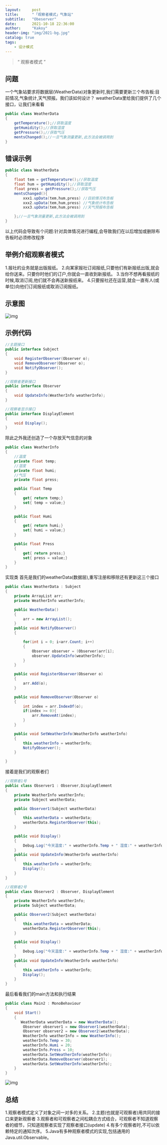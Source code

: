 ```yaml
---
layout:     post
title:      "「观察者模式」气象站"
subtitle:   "Obeserver"
date:       2021-10-18 22:36:00
author:     "Kakoy"
header-img: "img/2021-bg.jpg"
catalog: true
tags:
    - 设计模式
---
```


> “ 观察者模式 ”

## 问题
一个气象站要求将数据层(WeatherData)对象更新时,我们需要更新三个布告板:目前情况,气象统计,天气预报。我们该如何设计？
weatherData里给我们提供了几个接口，让我们来看看
```cs
public class WeatherData
{
    getTemperature();//获取温度
    getHumidity();//获取湿度
    getPressure();//获取气压
    mentsChanged();//一旦气象测量更新,此方法会被调用到
}
```

## 错误示例
```cs
public class WeatherData
{
    float tem = getTemperature();//获取温度
    float hum = getHumidity();//获取湿度
    float press = getPressure();//获取气压
    mentsChanged(){
        xxx1.upData(tem,hum,press) //目前情况布告板
        xxx2.upData(tem,hum,press) //气象统计布告板
        xxx3.upData(tem,hum,press) //天气预报布告板

    };//一旦气象测量更新,此方法会被调用到
}
```
以上代码会导致有个问题:针对具体情况进行编程,会导致我们在以后增加或删除布告板时必须修改程序

## 举例介绍观察者模式
1.报社的业务就是出版报纸。
2.向某家报社订阅报纸,只要他们有新报纸出版,就会给你送来。只要你时他们的订户,你就会一直收到新报纸。
3.当你不想再看报纸的时候,取消订阅,他们就不会再送新报纸来。
4.只要报社还在运营,就会一直有人(或单位)向他们订阅报纸或取消订阅报纸。

## 示意图
![img](/img/headFirst/Observe01.jpg)

## 示例代码

```cs
//主题接口
public interface Subject 
{
    void RegisterObserver(Observer o);
    void RemoveObserver(Observer o);
    void NotifyObserver();
}

//观察者更新接口
public interface Observer 
{
    void UpdateInfo(WeatherInfo weatherInfo);
}

//观察者显示接口
public interface DisplayElement
{
    void Display();
}


```
除此之外我还创造了一个存放天气信息的对象
```cs
public class WeatherInfo
{
    //温度
    private float temp;
    //湿度
    private float humi;
    //气压
    private float press;

    public float Temp
    {
        get{ return temp;}
        set{ temp = value;}
    }

    public float Humi
    {
        get{ return humi;}
        set{ humi = value;}
    }

    public float Press
    {
        get{ return press;}
        set{ press = value;}
    }
}

```
实现类
首先是我们的weatherData(数据层),重写注册和移除还有更新这三个接口
```cs
public class WeatherData : Subject
{
    private ArrayList arr;
    private WeatherInfo weatherInfo;

    public WeatherData()
    {
        arr = new ArrayList();
    }
    public void NotifyObserver()
    {

        for(int i = 0; i<arr.Count; i++)
        {
            Observer observer = (Observer)arr[i];
            observer.UpdateInfo(weatherInfo);
        }
    }

    public void RegisterObserver(Observer o)
    {
        arr.Add(o);
    }

    public void RemoveObserver(Observer o)
    {
        int index = arr.IndexOf(o);
        if(index >= 0){
            arr.RemoveAt(index);
        }
    }

    public void SetWeatherInfo(WeatherInfo weatherInfo)
    {
        this.weatherInfo = weatherInfo;
        NotifyObserver();
    }

}

```
接着是我们的观察者们
```cs
//观察者1号
public class Observer1 : Observer,DisplayElement
{
    private WeatherInfo weatherInfo;
    private Subject weatherData;

    public Observer1(Subject weatherData)
    {
        this.weatherData = weatherData;
        weatherData.RegisterObserver(this);
    }

    public void Display()
    {
        Debug.Log("今天温度:" + weatherInfo.Temp + " 湿度:" + weatherInfo.Humi + " 气压:" + weatherInfo.Press);
    }
    public void UpdateInfo(WeatherInfo weatherInfo)
    {
        this.weatherInfo = weatherInfo;
        Display();
    }
}

//观察者2号
public class Observer2 : Observer, DisplayElement
{
    private WeatherInfo weatherInfo;
    private Subject weatherData;

    public Observer2(Subject weatherData)
    {
        this.weatherData = weatherData;
        weatherData.RegisterObserver(this);
    }

    public void Display()
    {
        Debug.Log("今天温度:" + weatherInfo.Temp + " 湿度:" + weatherInfo.Humi);
    }
    public void UpdateInfo(WeatherInfo weatherInfo)
    {
        this.weatherInfo = weatherInfo;
        Display();
    }
}
```
最后看看我们的main方法和执行结果
```cs
public class Main2 : MonoBehaviour
{
    void Start()
    {
       WeatherData weatherData = new WeatherData();
        Observer observer1 = new Observer1(weatherData);
        Observer observer2 = new Observer2(weatherData);
        WeatherInfo weatherInfo = new WeatherInfo();
        weatherInfo.Temp = 30;
        weatherInfo.Humi = 20;
        weatherInfo.Press = 10;
        weatherData.SetWeatherInfo(weatherInfo);
        weatherData.RemoveObserver(observer1);
        weatherData.SetWeatherInfo(weatherInfo);
    }
}
```
![img](/img/headFirst/Observe02.jpg)

## 总结
1.观察者模式定义了对象之间一对多的关系。
2.主题(也就是可观察者)用共同的接口来更新观察者
3.观察者和可观察者之间松耦合方式结合，可观察者不知道观察者的细节，只知道观察者实现了观察者接口(update)
4.有多个观察者时,不可以依赖特定的通知次序。
5.Java有多种观察者模式的实现,包括通用的Java.util.Observable。
